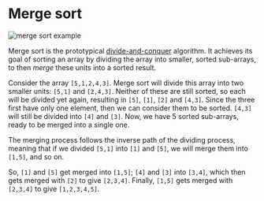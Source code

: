 # Merge sort

![merge sort example](https://upload.wikimedia.org/wikipedia/commons/thumb/c/cc/Merge-sort-example-300px.gif/220px-Merge-sort-example-300px.gif)

Merge sort is the prototypical
[divide-and-conquer](https://en.wikipedia.org/wiki/Divide-and-conquer_algorithm)
algorithm. It achieves its goal of sorting an array by dividing the array into
smaller, sorted sub-arrays, to then _merge_ these units into a sorted result.

Consider the array `[5,1,2,4,3]`. Merge sort will divide this array into two
smaller units: `[5,1]` and `[2,4,3]`. Neither of these are still sorted, so each
will be divided yet again, resulting in `[5]`, `[1]`, `[2]` and `[4,3]`. Since
the three first have only one element, then we can consider them to be sorted.
`[4,3]` will still be divided into `[4]` and `[3]`. Now, we have 5 sorted
sub-arrays, ready to be merged into a single one.

The merging process follows the inverse path of the dividing process, meaning
that if we divided `[5,1]` into `[1]` and `[5]`, we will merge them into
`[1,5]`, and so on.

So, `[1]` and `[5]` get merged into `[1,5]`; `[4]` and `[3]` into `[3,4]`, which
then gets merged with `[2]` to give `[2,3,4]`. Finally, `[1,5]` gets merged with
`[2,3,4]` to give `[1,2,3,4,5]`.
